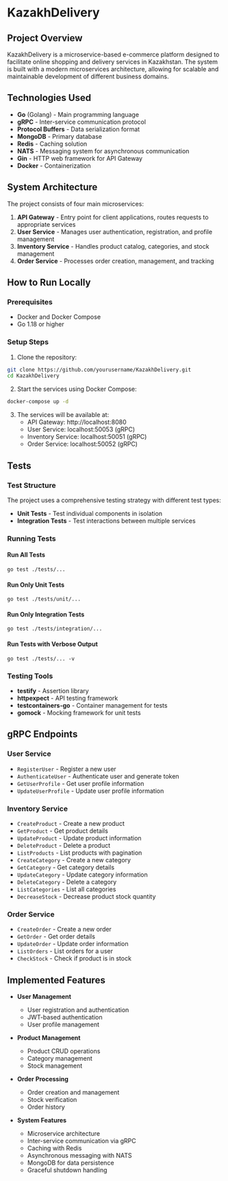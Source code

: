 # KazakhDelivery

## Project Overview
KazakhDelivery is a microservice-based e-commerce platform designed to facilitate online shopping and delivery services in Kazakhstan. The system is built with a modern microservices architecture, allowing for scalable and maintainable development of different business domains.

## Technologies Used
- **Go** (Golang) - Main programming language
- **gRPC** - Inter-service communication protocol
- **Protocol Buffers** - Data serialization format
- **MongoDB** - Primary database
- **Redis** - Caching solution
- **NATS** - Messaging system for asynchronous communication
- **Gin** - HTTP web framework for API Gateway
- **Docker** - Containerization

## System Architecture
The project consists of four main microservices:

1. **API Gateway** - Entry point for client applications, routes requests to appropriate services
2. **User Service** - Manages user authentication, registration, and profile management
3. **Inventory Service** - Handles product catalog, categories, and stock management
4. **Order Service** - Processes order creation, management, and tracking

## How to Run Locally

### Prerequisites
- Docker and Docker Compose
- Go 1.18 or higher

### Setup Steps

1. Clone the repository:
```bash
git clone https://github.com/yourusername/KazakhDelivery.git
cd KazakhDelivery
```

2. Start the services using Docker Compose:
```bash
docker-compose up -d
```

3. The services will be available at:
   - API Gateway: http://localhost:8080
   - User Service: localhost:50053 (gRPC)
   - Inventory Service: localhost:50051 (gRPC)
   - Order Service: localhost:50052 (gRPC)

## Tests

### Test Structure
The project uses a comprehensive testing strategy with different test types:
- **Unit Tests** - Test individual components in isolation
- **Integration Tests** - Test interactions between multiple services

### Running Tests

#### Run All Tests
```
go test ./tests/...
```

#### Run Only Unit Tests
```
go test ./tests/unit/...
```

#### Run Only Integration Tests
```
go test ./tests/integration/...
```

#### Run Tests with Verbose Output
```
go test ./tests/... -v
```

### Testing Tools
- **testify** - Assertion library
- **httpexpect** - API testing framework
- **testcontainers-go** - Container management for tests
- **gomock** - Mocking framework for unit tests

## gRPC Endpoints

### User Service
- `RegisterUser` - Register a new user
- `AuthenticateUser` - Authenticate user and generate token
- `GetUserProfile` - Get user profile information
- `UpdateUserProfile` - Update user profile information

### Inventory Service
- `CreateProduct` - Create a new product
- `GetProduct` - Get product details
- `UpdateProduct` - Update product information
- `DeleteProduct` - Delete a product
- `ListProducts` - List products with pagination
- `CreateCategory` - Create a new category
- `GetCategory` - Get category details
- `UpdateCategory` - Update category information
- `DeleteCategory` - Delete a category
- `ListCategories` - List all categories
- `DecreaseStock` - Decrease product stock quantity

### Order Service
- `CreateOrder` - Create a new order
- `GetOrder` - Get order details
- `UpdateOrder` - Update order information
- `ListOrders` - List orders for a user
- `CheckStock` - Check if product is in stock

## Implemented Features

- **User Management**
  - User registration and authentication
  - JWT-based authentication
  - User profile management

- **Product Management**
  - Product CRUD operations
  - Category management
  - Stock management

- **Order Processing**
  - Order creation and management
  - Stock verification
  - Order history

- **System Features**
  - Microservice architecture
  - Inter-service communication via gRPC
  - Caching with Redis
  - Asynchronous messaging with NATS
  - MongoDB for data persistence
  - Graceful shutdown handling